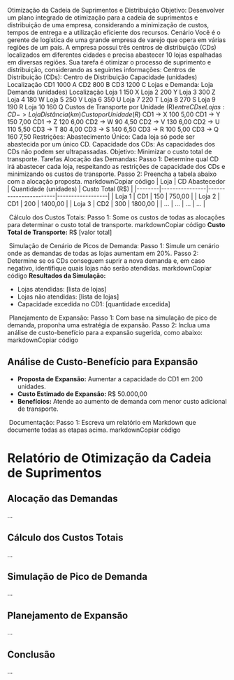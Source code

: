 Otimização da Cadeia de Suprimentos e Distribuição
Objetivo: Desenvolver um plano integrado de otimização para a cadeia de suprimentos e distribuição de uma empresa, considerando a minimização de custos, tempos de entrega e a utilização eficiente dos recursos.
Cenário
Você é o gerente de logística de uma grande empresa de varejo que opera em várias regiões de um país. A empresa possui três centros de distribuição (CDs) localizados em diferentes cidades e precisa abastecer 10 lojas espalhadas em diversas regiões. Sua tarefa é otimizar o processo de suprimento e distribuição, considerando as seguintes informações:
Centros de Distribuição (CDs):
Centro de Distribuição
Capacidade (unidades)
Localização
CD1
1000
A
CD2
800
B
CD3
1200
C
Lojas e Demanda:
Loja
Demanda (unidades)
Localização
Loja 1
150
X
Loja 2
200
Y
Loja 3
300
Z
Loja 4
180
W
Loja 5
250
V
Loja 6
350
U
Loja 7
220
T
Loja 8
270
S
Loja 9
190
R
Loja 10
160
Q
Custos de Transporte por Unidade (R$) entre CDs e Lojas:
CD -> Loja
Distância (km)
Custo por Unidade (R$)
CD1 -> X
100
5,00
CD1 -> Y
150
7,00
CD1 -> Z
120
6,00
CD2 -> W
90
4,50
CD2 -> V
130
6,00
CD2 -> U
110
5,50
CD3 -> T
80
4,00
CD3 -> S
140
6,50
CD3 -> R
100
5,00
CD3 -> Q
160
7,50
Restrições:
Abastecimento Único: Cada loja só pode ser abastecida por um único CD.
Capacidade dos CDs: As capacidades dos CDs não podem ser ultrapassadas.
Objetivo: Minimizar o custo total de transporte.
Tarefas
Alocação das Demandas:
Passo 1: Determine qual CD irá abastecer cada loja, respeitando as restrições de capacidade dos CDs e minimizando os custos de transporte.
Passo 2: Preencha a tabela abaixo com a alocação proposta.
markdownCopiar código
| Loja   | CD Abastecedor | Quantidade (unidades) | Custo Total (R$) |
|--------|----------------|-----------------------|------------------|
| Loja 1 | CD1            | 150                   | 750,00           |
| Loja 2 | CD1            | 200                   | 1400,00          |
| Loja 3 | CD2            | 300                   | 1800,00          |
| ...    | ...            | ...                   | ...              |


​
Cálculo dos Custos Totais:
Passo 1: Some os custos de todas as alocações para determinar o custo total de transporte.
markdownCopiar código
**Custo Total de Transporte:** R$ [valor total]


​
Simulação de Cenário de Picos de Demanda:
Passo 1: Simule um cenário onde as demandas de todas as lojas aumentam em 20%.
Passo 2: Determine se os CDs conseguem suprir a nova demanda e, em caso negativo, identifique quais lojas não serão atendidas.
markdownCopiar código
**Resultados da Simulação:**
- Lojas atendidas: [lista de lojas]
- Lojas não atendidas: [lista de lojas]
- Capacidade excedida no CD1: [quantidade excedida]


​
Planejamento de Expansão:
Passo 1: Com base na simulação de pico de demanda, proponha uma estratégia de expansão.
Passo 2: Inclua uma análise de custo-benefício para a expansão sugerida, como abaixo:
markdownCopiar código
## Análise de Custo-Benefício para Expansão

- **Proposta de Expansão:** Aumentar a capacidade do CD1 em 200 unidades.
- **Custo Estimado de Expansão:** R$ 50.000,00
- **Benefícios:** Atende ao aumento de demanda com menor custo adicional de transporte.


​
Documentação:
Passo 1: Escreva um relatório em Markdown que documente todas as etapas acima.
markdownCopiar código
# Relatório de Otimização da Cadeia de Suprimentos

## Alocação das Demandas

...

## Cálculo dos Custos Totais

...

## Simulação de Pico de Demanda

...

## Planejamento de Expansão

...

## Conclusão

...

